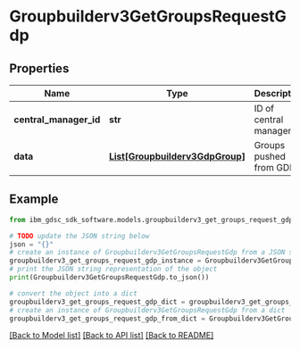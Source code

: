# Groupbuilderv3GetGroupsRequestGdp


## Properties

Name | Type | Description | Notes
------------ | ------------- | ------------- | -------------
**central_manager_id** | **str** | ID of central manager. | [optional] 
**data** | [**List[Groupbuilderv3GdpGroup]**](Groupbuilderv3GdpGroup.md) | Groups pushed from GDP. | [optional] 

## Example

```python
from ibm_gdsc_sdk_software.models.groupbuilderv3_get_groups_request_gdp import Groupbuilderv3GetGroupsRequestGdp

# TODO update the JSON string below
json = "{}"
# create an instance of Groupbuilderv3GetGroupsRequestGdp from a JSON string
groupbuilderv3_get_groups_request_gdp_instance = Groupbuilderv3GetGroupsRequestGdp.from_json(json)
# print the JSON string representation of the object
print(Groupbuilderv3GetGroupsRequestGdp.to_json())

# convert the object into a dict
groupbuilderv3_get_groups_request_gdp_dict = groupbuilderv3_get_groups_request_gdp_instance.to_dict()
# create an instance of Groupbuilderv3GetGroupsRequestGdp from a dict
groupbuilderv3_get_groups_request_gdp_from_dict = Groupbuilderv3GetGroupsRequestGdp.from_dict(groupbuilderv3_get_groups_request_gdp_dict)
```
[[Back to Model list]](../README.md#documentation-for-models) [[Back to API list]](../README.md#documentation-for-api-endpoints) [[Back to README]](../README.md)


